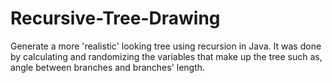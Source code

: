 # Recursive-Tree-Drawing
Generate a more 'realistic' looking tree using recursion in Java. It was done by calculating and randomizing the variables that make up the tree such as, angle between branches and branches' length.
